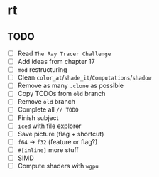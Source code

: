 # rt

## TODO

- [ ] Read `The Ray Tracer Challenge`
- [ ] Add ideas from chapter 17
- [ ] `mod` restructuring
- [ ] Clean `color_at`/`shade_it`/`Computations`/`shadow`
- [ ] Remove as many `.clone` as possible
- [ ] Copy TODOs from `old` branch
- [ ] Remove `old` branch
- [ ] Complete all `// TODO`
- [ ] Finish subject
- [ ] `iced` with file explorer
- [ ] Save picture (flag + shortcut)
- [ ] `f64` -> `f32` (feature or flag?)
- [ ] `#[inline]` more stuff
- [ ] SIMD
- [ ] Compute shaders with `wgpu`
